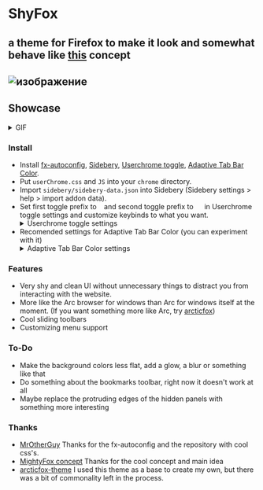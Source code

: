 # ShyFox   
a theme for Firefox to make it look and somewhat behave like [this](https://www.reddit.com/r/FirefoxCSS/comments/195n51c/mightyfox_an_idea_need_help_to_build_it_up/) concept   
------
![изображение](https://github.com/Naezr/ShyFox/assets/95460152/4f5caccc-f8c4-4d2a-904c-a5cc4569e1bc)
------

## Showcase
<details><summary>GIF</summary>
      
![Urlbar](https://github.com/Naezr/ShyFox/assets/95460152/c33f4e0c-8534-454e-91e3-4cea646bfa52)
![Toolbar](https://github.com/Naezr/ShyFox/assets/95460152/a70c6039-ca40-4d80-b64a-e143d614147f)
![Tabs sidebar](https://github.com/Naezr/ShyFox/assets/95460152/72b6476b-7174-4374-9873-2040cb83c104)
![Menubar](https://github.com/Naezr/ShyFox/assets/95460152/b908864b-23e2-4df6-ba14-f134d90e09e5)
![Customization](https://github.com/Naezr/ShyFox/assets/95460152/8c7df8c4-2c6d-4c5a-863c-05df1fe4dc26)
    
</details>

### Install

 - Install [fx-autoconfig](https://github.com/MrOtherGuy/fx-autoconfig), [Sidebery](https://addons.mozilla.org/en-US/firefox/addon/sidebery), [Userchrome toggle](https://addons.mozilla.org/en-US/firefox/addon/userchrome-toggle), [Adaptive Tab Bar Color](https://addons.mozilla.org/en-US/firefox/addon/adaptive-tab-bar-colour).    
 - Put `userChrome.css` and `JS` into your `chrome` directory.
 - Import `sidebery/sidebery-data.json` into Sidebery (Sidebery settings > help > import addon data).
 - Set first toggle prefix to ` ` and second toggle prefix to `  ` in Userchrome toggle settings and customize keybinds to what you want. <details><summary>Userchrome toggle settings</summary> ![изображение](https://github.com/Naezr/ShyFox/assets/95460152/c9effdee-a8b2-4636-a52c-185ceffb96a5) </details>
 - Recomended settings for Adaptive Tab Bar Color (you can experiment with it) <details><summary>Adaptive Tab Bar Color settings</summary>  ![изображение](https://github.com/Naezr/ShyFox/assets/95460152/657a3809-ba99-4ebb-87fd-536762621bf4)  </details>


### Features  

 - Very shy and clean UI without unnecessary things to distract you from interacting with the website.
 - More like the Arc browser for windows than Arc for windows itself at the moment. (If you want something more like Arc, try [arcticfox](https://github.com/sirlan-ff00ff/arcticfox-theme))
 - Cool sliding toolbars
 - Customizing menu support

### To-Do

 - Make the background colors less flat, add a glow, a blur or something like that
 - Do something about the bookmarks toolbar, right now it doesn't work at all
 - Maybe replace the protruding edges of the hidden panels with something more interesting

### Thanks

 - [MrOtherGuy](https://github.com/MrOtherGuy)   Thanks for the fx-autoconfig and the repository with cool css's.
 - [MightyFox concept](https://www.reddit.com/r/FirefoxCSS/comments/195n51c/mightyfox_an_idea_need_help_to_build_it_up/)    Thanks for the cool concept and main idea
 - [arcticfox-theme](https://github.com/sirlan-ff00ff/arcticfox-theme)     I used this theme as a base to create my own, but there was a bit of commonality left in the process.
